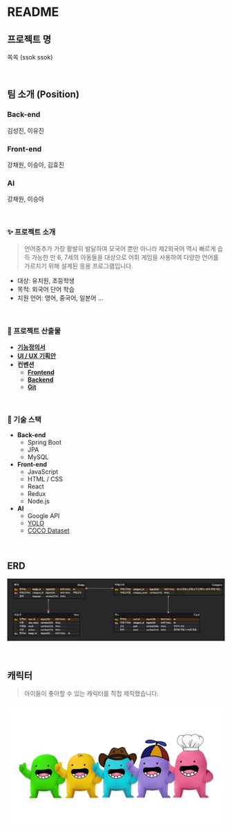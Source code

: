 # README

## 프로젝트 명

쏙쏙 (ssok ssok)

<br/>

## 팀 소개 (Position)

### Back-end

김성진, 이유진

### Front-end

강채원, 이승아, 김효진

### AI

강채원, 이승아

<br/>

### ✨ 프로젝트 소개

> 언어중추가 가장 활발히 발달하여 모국어 뿐만 아니라 제2외국어 역시 빠르게 습득 가능한 만 6, 7세의 아동들을 대상으로 어휘 게임을 사용하여 다양한 언어를 가르치기 위해 설계된 응용 프로그램입니다. 

- 대상: 유치원, 초등학생
- 목적: 외국어 단어 학습
- 지원 언어: 영어, 중국어, 일본어 ...

<br/>

### 📝 프로젝트 산출물

- **[기능정의서](https://drive.google.com/file/d/11XOk8slJzFT4OeCsT6g3aLQEHd_RBoXg/view?usp=sharing)**
- **[UI / UX 기획안](https://scene.zeplin.io/project/604b1c4af2a74e9762e56a2d)**
- **컨벤션**
  - **[Frontend](https://drive.google.com/file/d/1r4TwL8FZPtXl6Qu_URC9X5fPLwS4ewhY/view?usp=sharing)**
  - **[Backend](https://drive.google.com/file/d/1Lu1NI_9eoSqKUJLGmqbckmLPx6H8yEfh/view?usp=sharing)**
  - **[Git](https://drive.google.com/file/d/1JF-gLLxCqfaKGRXeTzfED7pqIz8puCCE/view?usp=sharing)**

<br/>

### 🔨 기술 스택

- **Back-end**
  - Spring Boot
  - JPA
  - MySQL
- **Front-end**
  - JavaScript
  - HTML / CSS
  - React
  - Redux
  - Node.js 
- **AI**
  - Google API
  - [YOLO](https://pjreddie.com/darknet/yolo/)
  - [COCO Dataset](https://cocodataset.org/#home)

<br/>

## ERD

![ERD_0310](images/ERD_0310.png)

<br/>

## 캐릭터

> 아이들이 좋아할 수 있는 캐릭터를 직접 제작했습니다.

![mascot](images/mascot.jpg)

